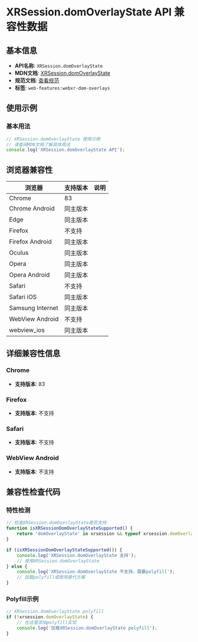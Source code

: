 # XRSession.domOverlayState API 兼容性数据

## 基本信息

- **API名称**: `XRSession.domOverlayState`
- **MDN文档**: [XRSession.domOverlayState](https://developer.mozilla.org/docs/Web/API/XRSession/domOverlayState)
- **规范文档**: [查看规范](https://immersive-web.github.io/dom-overlays/#dom-xrsession-domoverlaystate)
- **标签**: `web-features:webxr-dom-overlays`

## 使用示例

### 基本用法

```javascript
// XRSession.domOverlayState 使用示例
// 请查阅MDN文档了解具体用法
console.log('XRSession.domOverlayState API');
```

## 浏览器兼容性

| 浏览器 | 支持版本 | 说明 |
|--------|----------|------|
| Chrome | 83 |  |
| Chrome Android | 同主版本 |  |
| Edge | 同主版本 |  |
| Firefox | 不支持 |  |
| Firefox Android | 同主版本 |  |
| Oculus | 同主版本 |  |
| Opera | 同主版本 |  |
| Opera Android | 同主版本 |  |
| Safari | 不支持 |  |
| Safari iOS | 同主版本 |  |
| Samsung Internet | 同主版本 |  |
| WebView Android | 不支持 |  |
| webview_ios | 同主版本 |  |

## 详细兼容性信息

### Chrome

- **支持版本**: 83

### Firefox

- **支持版本**: 不支持

### Safari

- **支持版本**: 不支持

### WebView Android

- **支持版本**: 不支持

## 兼容性检查代码

### 特性检测

```javascript
// 检查XRSession.domOverlayState是否支持
function isXRSessionDomOverlayStateSupported() {
    return 'domOverlayState' in xrsession && typeof xrsession.domOverlayState === 'function';
}

if (isXRSessionDomOverlayStateSupported()) {
    console.log('XRSession.domOverlayState 支持');
    // 使用XRSession.domOverlayState
} else {
    console.log('XRSession.domOverlayState 不支持，需要polyfill');
    // 加载polyfill或使用替代方案
}
```

### Polyfill示例

```javascript
// XRSession.domOverlayState polyfill
if (!xrsession.domOverlayState) {
    // 在这里添加polyfill实现
    console.log('加载XRSession.domOverlayState polyfill');
}
```

